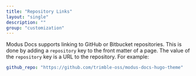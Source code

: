```yaml
---
title: "Repository Links"
layout: "single"
description: ""
group: "customization"
---
```


Modus Docs supports linking to GitHub or Bitbucket repositories. This is done by adding a `repository` key to the front matter of a page. The value of the `repository` key is a URL to the repository. For example:

```yaml
github_repo: "https://github.com/trimble-oss/modus-docs-hugo-theme"
```

